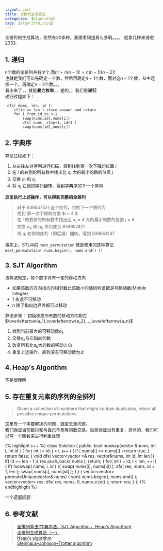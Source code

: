 ```yaml
---
layout: post
title: 全排列生成算法
categories: [algorithm]
tags: [algorithm,icpc]
---
```




全排列的生成算法，居然有20多种，我哪里知道真么多啊。。。。
就拿几种来说吧2333.


## 1. 递归

$n$个数的全排列共有$n!$个,而$n!=n(n-1)!=n(n-1)(n-2)!$  
也就是我们可以先确定一个数，然后再确定$n-1$个数，而对这$n-1$个数，从中选择一个，再确定$n-2$个数。。。  
看出来了，，就是**暴力枚举**，，是的，，我们用**递归**  
递归过程如下：  

     dfs( nums, len, id ):
        if(id == len ) store answer and return
        for i from id to n-1
            swap(nums[id],nums[i])
            dfs( nums, step+1, id+1 )
            swap(nums[id],nums[i])


## 2. 字典序

算法过程如下：  

1. 从右往左对序列进行扫描，直到找到第一次下降的位置 $i$
2. 在 $i$ 的右侧的所有数中找出比 $a_i$ 大的最小的数的位置 $j$
3. 交换 $a_i$ 和 $a_j$
4. 将 $a_i$ 右侧的序列翻转，得到字典序的下一个序列

**反复执行上述操作，可以得到完整的全排列**

> 对于 $839647521$ 这个序列，它的下一个排列为  
  找到 第一次下降的位置 $i = 4 $  
  在 $i$ 的右侧的所有数中找出比 $a_i = 4$ 大的最小的数的位置 $j=6$  
  交换 $a_4$ 和 $a_6$ 序列变为 $839657421$   
  将 $a_i$ 右侧的序列（即后缀）翻转，得到 $839651247$   
 
 事实上，$\text{STL}$中的 ``next_permutation`` 就是使用的这种算法  
 ``next_permutation( nums.begin(), nums.end() )``!
 
 
 
## 3. SJT Algorithm
 
该算法规定，每个数字具有一定的移动方向  

 - 如果该数的方向指向的相邻数比该数小的话则称该数是可移动数$\text{(Mobile Integer)}$
 - $1$ 永远不可移动
 - $n$ 除了指向边界外都可以移动

算法步骤： 初始状态所有数的移动方向朝左　$\overleftarrow{a_1},\overleftarrow{a_2},...,\overleftarrow{a_n}$  

1. 找到当前最大的可移动数$a_k$  
2. 交换$a_k$与它指向的数  
3. 改变所有比$a_k$大的数的移动方向  
4. 重复上述操作，直到没有可移动数为止  
 

## 4. Heap's Algorithm

不是很理解


## 5. 存在重复元素的序列的全排列

> Given a collection of numbers that might contain duplicates, return all possible unique permutations.

这里有一个需要解决的问题，就是去重问题。  
我们保证当前数只和与自己不想等的数交换，就能保证没有重复，具体的，我们可以写一个函数来进行判重处理  

{% highlight c++ %}
class Solution {
public:
    bool noswap(vector<int> &nums, int i, int id ) {
        for( int j = id; j < i; j++ ) {
            if ( nums[i] == nums[j] ) return true;
        }
        return false;
    }
    void dfs( vector<vector<int> >& res, vector<int>&nums, int id, int len ){
        if( id == len - 1 ){
            res.push_back( nums );
            return;
        }
        for( int i = id; i < len; ++i ){
            if( !noswap( nums, i, id ) ){
                swap( nums[i], nums[id] );
                dfs( res, nums, id + 1, len );
                swap( nums[i], nums[id] );
            }
        }
    }
    vector<vector<int>> permuteUnique(vector<int>& nums) {
        sort( nums.begin(), nums.end() );
        vector<vector<int>> res;
        dfs( res, nums, 0, nums.size() );
        return res;
    }
};
{% endhighlight %}
 
一个[遗留问题][1]  


## 6. 参考文献
 
 > [全排列算法(字典序法、SJT Algorithm 、Heap's Algorithm)][2]  
 > [全排列生成算法（一）][3]  
 > [Heap's algorithm][4]  
 > [Steinhaus–Johnson–Trotter algorithm][5]  


  [1]: https://leetcode.com/discuss/25279/a-simple-c-solution-in-only-20-lines
  [2]: http://blog.csdn.net/JDPlus/article/details/41546455
  [3]: http://blog.csdn.net/joylnwang/article/details/7064115
  [4]: https://en.wikipedia.org/wiki/Heap%27s_algorithm
  [5]: https://en.wikipedia.org/wiki/Steinhaus%E2%80%93Johnson%E2%80%93Trotter_algorithm
